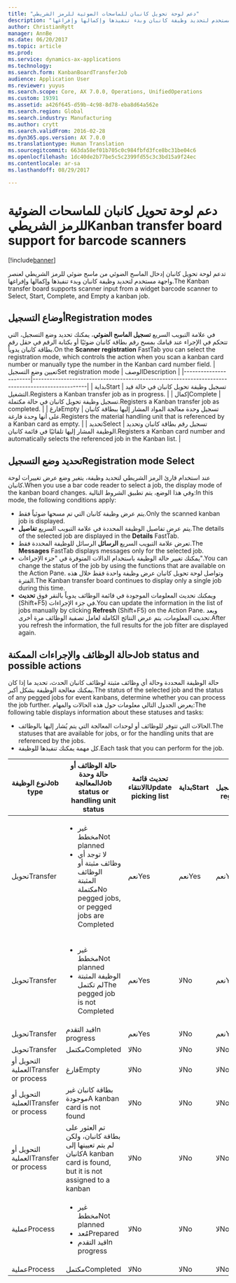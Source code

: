 ```yaml
---
title: "دعم لوحة تحويل كانبان للماسحات الضوئية للرمز الشريطي"
description: "تدعم لوحة تحويل كانبان‬ إدخال الماسح الضوئي من ماسح ضوئي للرمز الشريطي لعنصر واجهة مستخدم لتحديد وظيفة كانبان وبدء تنفيذها وإكمالها وإفراغها."
author: ChristianRytt
manager: AnnBe
ms.date: 06/20/2017
ms.topic: article
ms.prod: 
ms.service: dynamics-ax-applications
ms.technology: 
ms.search.form: KanbanBoardTransferJob
audience: Application User
ms.reviewer: yuyus
ms.search.scope: Core, AX 7.0.0, Operations, UnifiedOperations
ms.custom: 19391
ms.assetid: a426f645-d59b-4c98-8d78-eba8d64a562e
ms.search.region: Global
ms.search.industry: Manufacturing
ms.author: crytt
ms.search.validFrom: 2016-02-28
ms.dyn365.ops.version: AX 7.0.0
ms.translationtype: Human Translation
ms.sourcegitcommit: 663da58ef01b705c0c984fbfd3fce8bc31be04c6
ms.openlocfilehash: 1dc40de2b77be5c5c2399fd55c3c3bd15a9f24ec
ms.contentlocale: ar-sa
ms.lasthandoff: 08/29/2017

---
```


# <a name="kanban-transfer-board-support-for-barcode-scanners"></a><span data-ttu-id="e17d0-103">دعم لوحة تحويل كانبان للماسحات الضوئية للرمز الشريطي</span><span class="sxs-lookup"><span data-stu-id="e17d0-103">Kanban transfer board support for barcode scanners</span></span>

[!include[banner](../includes/banner.md)]


<span data-ttu-id="e17d0-104">تدعم لوحة تحويل كانبان‬ إدخال الماسح الضوئي من ماسح ضوئي للرمز الشريطي لعنصر واجهة مستخدم لتحديد وظيفة كانبان وبدء تنفيذها وإكمالها وإفراغها.</span><span class="sxs-lookup"><span data-stu-id="e17d0-104">The Kanban transfer board supports scanner input from a widget barcode scanner to Select, Start, Complete, and Empty a kanban job.</span></span>

<a name="registration-modes"></a><span data-ttu-id="e17d0-105">أوضاع التسجيل</span><span class="sxs-lookup"><span data-stu-id="e17d0-105">Registration modes</span></span>
------------------

<span data-ttu-id="e17d0-106">في علامة التبويب السريع **تسجيل الماسح الضوئي**، يمكنك تحديد وضع التسجيل، التي تتحكم في الإجراء عند قيامك بمسح رقم بطاقة كانبان ضوئيًا أو بكتابة الرقم في حقل رقم بطاقة كانبان يدوياً.</span><span class="sxs-lookup"><span data-stu-id="e17d0-106">On the **Scanner registration** FastTab you can select the registration mode, which controls the action when you scan a kanban card number or manually type the number in the Kanban card number field.</span></span>
| <span data-ttu-id="e17d0-107">تعيين وضع التسجيل</span><span class="sxs-lookup"><span data-stu-id="e17d0-107">Set registration mode</span></span> | <span data-ttu-id="e17d0-108">الوصف</span><span class="sxs-lookup"><span data-stu-id="e17d0-108">Description</span></span>                                                                                     |
|-----------------------|-------------------------------------------------------------------------------------------------|
| <span data-ttu-id="e17d0-109">بداية</span><span class="sxs-lookup"><span data-stu-id="e17d0-109">Start</span></span>                 | <span data-ttu-id="e17d0-110">تسجيل وظيفة تحويل كانبان في حالة قيد التشغيل.</span><span class="sxs-lookup"><span data-stu-id="e17d0-110">Registers a Kanban transfer job as in progress.</span></span>                                                 |
| <span data-ttu-id="e17d0-111">إكمال</span><span class="sxs-lookup"><span data-stu-id="e17d0-111">Complete</span></span>              | <span data-ttu-id="e17d0-112">تسجيل وظيفة تحويل كانبان في حالة مكتملة.</span><span class="sxs-lookup"><span data-stu-id="e17d0-112">Registers a Kanban transfer job as completed.</span></span>                                                   |
| <span data-ttu-id="e17d0-113">فارغ</span><span class="sxs-lookup"><span data-stu-id="e17d0-113">Empty</span></span>                 | <span data-ttu-id="e17d0-114">تسجيل وحدة معالجة المواد المشار إليها ببطاقة كانبان على أنها وحدة فارغة.</span><span class="sxs-lookup"><span data-stu-id="e17d0-114">Registers the material handling unit that is referenced by a Kanban card as empty.</span></span>              |
| <span data-ttu-id="e17d0-115">تحديد</span><span class="sxs-lookup"><span data-stu-id="e17d0-115">Select</span></span>                | <span data-ttu-id="e17d0-116">تسجيل رقم بطاقة كانبان وتحديد الوظيفة المشار إليها تلقائيًا في قائمة كانبان.</span><span class="sxs-lookup"><span data-stu-id="e17d0-116">Registers a Kanban card number and automatically selects the referenced job in the Kanban list.</span></span> |

 
<a name="registration-mode-select"></a><span data-ttu-id="e17d0-117">تحديد وضع التسجيل</span><span class="sxs-lookup"><span data-stu-id="e17d0-117">Registration mode Select</span></span>
------------------------

<span data-ttu-id="e17d0-118">عند استخدام قارئ الرمز الشريطي لتحديد وظيفة، يتغير وضع عرض تغييرات لوحة كانبان.</span><span class="sxs-lookup"><span data-stu-id="e17d0-118">When you use a bar code reader to select a job, the display mode of the kanban board changes.</span></span> <span data-ttu-id="e17d0-119">وفي هذا الوضع، يتم تطبيق الشروط التالية:</span><span class="sxs-lookup"><span data-stu-id="e17d0-119">In this mode, the following conditions apply:</span></span>

-   <span data-ttu-id="e17d0-120">يتم عرض وظيفة كانبان التي تم مسحها ضوئياً فقط.</span><span class="sxs-lookup"><span data-stu-id="e17d0-120">Only the scanned kanban job is displayed.</span></span>
-   <span data-ttu-id="e17d0-121">يتم عرض تفاصيل الوظيفة المحددة في علامة التبويب السريع **تفاصيل**.</span><span class="sxs-lookup"><span data-stu-id="e17d0-121">The details of the selected job are displayed in the **Details** FastTab.</span></span>
-   <span data-ttu-id="e17d0-122">تعرض علامة التبويب السريع **الرسائل** الرسائل للوظيفة المحددة فقط.</span><span class="sxs-lookup"><span data-stu-id="e17d0-122">The **Messages** FastTab displays messages only for the selected job.</span></span>
-   <span data-ttu-id="e17d0-123">يمكنك تغيير حالة الوظيفة باستخدام الدالات المتوفرة في "جزء الإجراءات".</span><span class="sxs-lookup"><span data-stu-id="e17d0-123">You can change the status of the job by using the functions that are available on the Action Pane.</span></span> <span data-ttu-id="e17d0-124">وتواصل لوحة تحويل كانبان عرض وظيفة واحدة فقط خلال هذه الفترة.</span><span class="sxs-lookup"><span data-stu-id="e17d0-124">The Kanban transfer board continues to display only a single job during this time.</span></span>
-   <span data-ttu-id="e17d0-125">ويمكنك تحديث المعلومات الموجودة في قائمة الوظائف يدوياً بالنقر فوق **تحديث** ‏(Shift+F5) في جزء الإجراءات.</span><span class="sxs-lookup"><span data-stu-id="e17d0-125">You can update the information in the list of jobs manually by clicking **Refresh** (Shift+F5) on the Action Pane.</span></span> <span data-ttu-id="e17d0-126">وبعد تحديث المعلومات، يتم عرض النتائج الكاملة لعامل تصفية الوظائف مرة أخرى.</span><span class="sxs-lookup"><span data-stu-id="e17d0-126">After you refresh the information, the full results for the job filter are displayed again.</span></span>

## <a name="job-status-and-possible-actions"></a><span data-ttu-id="e17d0-127">حالة الوظائف والإجراءات الممكنة</span><span class="sxs-lookup"><span data-stu-id="e17d0-127">Job status and possible actions</span></span>
<span data-ttu-id="e17d0-128">حالة الوظيفة المحددة وحالة أي وظائف مثبتة لوظائف كانبان الحدث، تحديد ما إذا كان يمكنك معالجة الوظيفة بشكل أكبر.</span><span class="sxs-lookup"><span data-stu-id="e17d0-128">The status of the selected job and the status of any pegged jobs for event kanbans, determine whether you can process the job further.</span></span> <span data-ttu-id="e17d0-129">يعرض الجدول التالي معلومات حول هذه الحالات والمهام:</span><span class="sxs-lookup"><span data-stu-id="e17d0-129">The following table displays information about these statuses and tasks:</span></span>
-   <span data-ttu-id="e17d0-130">الحالات التي تتوفر للوظائف أو لوحدات المعالجة التي يتم يُشار إليها بالوظائف.</span><span class="sxs-lookup"><span data-stu-id="e17d0-130">The statuses that are available for jobs, or for the handling units that are referenced by the jobs.</span></span>
-   <span data-ttu-id="e17d0-131">كل مهمة يمكنك تنفيذها للوظيفة.</span><span class="sxs-lookup"><span data-stu-id="e17d0-131">Each task that you can perform for the job.</span></span>

<table>
<colgroup>
<col width="12%" />
<col width="12%" />
<col width="12%" />
<col width="12%" />
<col width="12%" />
<col width="12%" />
<col width="12%" />
<col width="12%" />
</colgroup>
<thead>
<tr class="header">
<th><span data-ttu-id="e17d0-132">نوع الوظيفة</span><span class="sxs-lookup"><span data-stu-id="e17d0-132">Job type</span></span></th>
<th><span data-ttu-id="e17d0-133">حالة الوظائف أو حالة وحدة المعالجة</span><span class="sxs-lookup"><span data-stu-id="e17d0-133">Job status or handling unit status</span></span></th>
<th><span data-ttu-id="e17d0-134">تحديث قائمة الانتقاء</span><span class="sxs-lookup"><span data-stu-id="e17d0-134">Update picking list</span></span></th>
<th><span data-ttu-id="e17d0-135">بداية</span><span class="sxs-lookup"><span data-stu-id="e17d0-135">Start</span></span></th>
<th><span data-ttu-id="e17d0-136">تحديث التسجيل</span><span class="sxs-lookup"><span data-stu-id="e17d0-136">Update registration</span></span></th>
<th><span data-ttu-id="e17d0-137">إكمال</span><span class="sxs-lookup"><span data-stu-id="e17d0-137">Complete</span></span></th>
<th><span data-ttu-id="e17d0-138">فارغ</span><span class="sxs-lookup"><span data-stu-id="e17d0-138">Empty</span></span></th>
<th><span data-ttu-id="e17d0-139">إنشاء كانبان للأحداث</span><span class="sxs-lookup"><span data-stu-id="e17d0-139">Create event kanbans</span></span></th>
</tr>
</thead>
<tbody>
<tr class="odd">
<td><span data-ttu-id="e17d0-140">تحويل</span><span class="sxs-lookup"><span data-stu-id="e17d0-140">Transfer</span></span></td>
<td><ul>
<li><span data-ttu-id="e17d0-141">غير مخطط</span><span class="sxs-lookup"><span data-stu-id="e17d0-141">Not planned</span></span></li>
<li><span data-ttu-id="e17d0-142">لا توجد أي وظائف مثبتة أو الوظائف المثبتة مكتملة</span><span class="sxs-lookup"><span data-stu-id="e17d0-142">No pegged jobs, or pegged jobs are Completed</span></span></li>
</ul></td>
<td><span data-ttu-id="e17d0-143">نعم</span><span class="sxs-lookup"><span data-stu-id="e17d0-143">Yes</span></span></td>
<td><span data-ttu-id="e17d0-144">نعم</span><span class="sxs-lookup"><span data-stu-id="e17d0-144">Yes</span></span></td>
<td><span data-ttu-id="e17d0-145">نعم</span><span class="sxs-lookup"><span data-stu-id="e17d0-145">Yes</span></span></td>
<td><span data-ttu-id="e17d0-146">نعم</span><span class="sxs-lookup"><span data-stu-id="e17d0-146">Yes</span></span></td>
<td><span data-ttu-id="e17d0-147">لا</span><span class="sxs-lookup"><span data-stu-id="e17d0-147">No</span></span></td>
<td><span data-ttu-id="e17d0-148">نعم</span><span class="sxs-lookup"><span data-stu-id="e17d0-148">Yes</span></span></td>
</tr>
<tr class="even">
<td><span data-ttu-id="e17d0-149">تحويل</span><span class="sxs-lookup"><span data-stu-id="e17d0-149">Transfer</span></span></td>
<td><ul>
<li><span data-ttu-id="e17d0-150">غير مخطط</span><span class="sxs-lookup"><span data-stu-id="e17d0-150">Not planned</span></span></li>
<li><span data-ttu-id="e17d0-151">الوظيفة المثبتة لم تكتمل</span><span class="sxs-lookup"><span data-stu-id="e17d0-151">The pegged job is not Completed</span></span></li>
</ul></td>
<td><span data-ttu-id="e17d0-152">نعم</span><span class="sxs-lookup"><span data-stu-id="e17d0-152">Yes</span></span></td>
<td><span data-ttu-id="e17d0-153">لا</span><span class="sxs-lookup"><span data-stu-id="e17d0-153">No</span></span></td>
<td><span data-ttu-id="e17d0-154">نعم</span><span class="sxs-lookup"><span data-stu-id="e17d0-154">Yes</span></span></td>
<td><span data-ttu-id="e17d0-155">لا</span><span class="sxs-lookup"><span data-stu-id="e17d0-155">No</span></span></td>
<td><span data-ttu-id="e17d0-156">لا</span><span class="sxs-lookup"><span data-stu-id="e17d0-156">No</span></span></td>
<td><span data-ttu-id="e17d0-157">لا</span><span class="sxs-lookup"><span data-stu-id="e17d0-157">No</span></span></td>
</tr>
<tr class="odd">
<td><span data-ttu-id="e17d0-158">تحويل</span><span class="sxs-lookup"><span data-stu-id="e17d0-158">Transfer</span></span></td>
<td><span data-ttu-id="e17d0-159">قيد التقدم</span><span class="sxs-lookup"><span data-stu-id="e17d0-159">In progress</span></span></td>
<td><span data-ttu-id="e17d0-160">نعم</span><span class="sxs-lookup"><span data-stu-id="e17d0-160">Yes</span></span></td>
<td><span data-ttu-id="e17d0-161">لا</span><span class="sxs-lookup"><span data-stu-id="e17d0-161">No</span></span></td>
<td><span data-ttu-id="e17d0-162">نعم</span><span class="sxs-lookup"><span data-stu-id="e17d0-162">Yes</span></span></td>
<td><span data-ttu-id="e17d0-163">نعم</span><span class="sxs-lookup"><span data-stu-id="e17d0-163">Yes</span></span></td>
<td><span data-ttu-id="e17d0-164">لا</span><span class="sxs-lookup"><span data-stu-id="e17d0-164">No</span></span></td>
<td><span data-ttu-id="e17d0-165">لا</span><span class="sxs-lookup"><span data-stu-id="e17d0-165">No</span></span></td>
</tr>
<tr class="even">
<td><span data-ttu-id="e17d0-166">تحويل</span><span class="sxs-lookup"><span data-stu-id="e17d0-166">Transfer</span></span></td>
<td><span data-ttu-id="e17d0-167">‏‏‏‏مكتمل</span><span class="sxs-lookup"><span data-stu-id="e17d0-167">Completed</span></span></td>
<td><span data-ttu-id="e17d0-168">لا</span><span class="sxs-lookup"><span data-stu-id="e17d0-168">No</span></span></td>
<td><span data-ttu-id="e17d0-169">لا</span><span class="sxs-lookup"><span data-stu-id="e17d0-169">No</span></span></td>
<td><span data-ttu-id="e17d0-170">لا</span><span class="sxs-lookup"><span data-stu-id="e17d0-170">No</span></span></td>
<td><span data-ttu-id="e17d0-171">لا</span><span class="sxs-lookup"><span data-stu-id="e17d0-171">No</span></span></td>
<td><span data-ttu-id="e17d0-172">نعم</span><span class="sxs-lookup"><span data-stu-id="e17d0-172">Yes</span></span></td>
<td><span data-ttu-id="e17d0-173">لا</span><span class="sxs-lookup"><span data-stu-id="e17d0-173">No</span></span></td>
</tr>
<tr class="odd">
<td><span data-ttu-id="e17d0-174">التحويل أو العملية</span><span class="sxs-lookup"><span data-stu-id="e17d0-174">Transfer or process</span></span></td>
<td><span data-ttu-id="e17d0-175">فارغ</span><span class="sxs-lookup"><span data-stu-id="e17d0-175">Empty</span></span></td>
<td><span data-ttu-id="e17d0-176">لا</span><span class="sxs-lookup"><span data-stu-id="e17d0-176">No</span></span></td>
<td><span data-ttu-id="e17d0-177">لا</span><span class="sxs-lookup"><span data-stu-id="e17d0-177">No</span></span></td>
<td><span data-ttu-id="e17d0-178">لا</span><span class="sxs-lookup"><span data-stu-id="e17d0-178">No</span></span></td>
<td><span data-ttu-id="e17d0-179">لا</span><span class="sxs-lookup"><span data-stu-id="e17d0-179">No</span></span></td>
<td><span data-ttu-id="e17d0-180">لا</span><span class="sxs-lookup"><span data-stu-id="e17d0-180">No</span></span></td>
<td><span data-ttu-id="e17d0-181">لا</span><span class="sxs-lookup"><span data-stu-id="e17d0-181">No</span></span></td>
</tr>
<tr class="even">
<td><span data-ttu-id="e17d0-182">التحويل أو العملية</span><span class="sxs-lookup"><span data-stu-id="e17d0-182">Transfer or process</span></span></td>
<td><span data-ttu-id="e17d0-183">بطاقة كانبان غير موجودة</span><span class="sxs-lookup"><span data-stu-id="e17d0-183">A kanban card is not found</span></span></td>
<td><span data-ttu-id="e17d0-184">لا</span><span class="sxs-lookup"><span data-stu-id="e17d0-184">No</span></span></td>
<td><span data-ttu-id="e17d0-185">لا</span><span class="sxs-lookup"><span data-stu-id="e17d0-185">No</span></span></td>
<td><span data-ttu-id="e17d0-186">لا</span><span class="sxs-lookup"><span data-stu-id="e17d0-186">No</span></span></td>
<td><span data-ttu-id="e17d0-187">لا</span><span class="sxs-lookup"><span data-stu-id="e17d0-187">No</span></span></td>
<td><span data-ttu-id="e17d0-188">لا</span><span class="sxs-lookup"><span data-stu-id="e17d0-188">No</span></span></td>
<td><span data-ttu-id="e17d0-189">لا</span><span class="sxs-lookup"><span data-stu-id="e17d0-189">No</span></span></td>
</tr>
<tr class="odd">
<td><span data-ttu-id="e17d0-190">التحويل أو العملية</span><span class="sxs-lookup"><span data-stu-id="e17d0-190">Transfer or process</span></span></td>
<td><span data-ttu-id="e17d0-191">تم العثور على بطاقة كانبان، ولكن لم يتم تعيينها إلى كانبان</span><span class="sxs-lookup"><span data-stu-id="e17d0-191">A kanban card is found, but it is not assigned to a kanban</span></span></td>
<td><span data-ttu-id="e17d0-192">لا</span><span class="sxs-lookup"><span data-stu-id="e17d0-192">No</span></span></td>
<td><span data-ttu-id="e17d0-193">لا</span><span class="sxs-lookup"><span data-stu-id="e17d0-193">No</span></span></td>
<td><span data-ttu-id="e17d0-194">لا</span><span class="sxs-lookup"><span data-stu-id="e17d0-194">No</span></span></td>
<td><span data-ttu-id="e17d0-195">لا</span><span class="sxs-lookup"><span data-stu-id="e17d0-195">No</span></span></td>
<td><span data-ttu-id="e17d0-196">لا</span><span class="sxs-lookup"><span data-stu-id="e17d0-196">No</span></span></td>
<td><span data-ttu-id="e17d0-197">لا</span><span class="sxs-lookup"><span data-stu-id="e17d0-197">No</span></span></td>
</tr>
<tr class="even">
<td><span data-ttu-id="e17d0-198">عملية</span><span class="sxs-lookup"><span data-stu-id="e17d0-198">Process</span></span></td>
<td><ul>
<li><span data-ttu-id="e17d0-199">غير مخطط</span><span class="sxs-lookup"><span data-stu-id="e17d0-199">Not planned</span></span></li>
<li><span data-ttu-id="e17d0-200">مُعد</span><span class="sxs-lookup"><span data-stu-id="e17d0-200">Prepared</span></span></li>
<li><span data-ttu-id="e17d0-201">قيد التقدم</span><span class="sxs-lookup"><span data-stu-id="e17d0-201">In progress</span></span></li>
</ul></td>
<td><span data-ttu-id="e17d0-202">لا</span><span class="sxs-lookup"><span data-stu-id="e17d0-202">No</span></span></td>
<td><span data-ttu-id="e17d0-203">لا</span><span class="sxs-lookup"><span data-stu-id="e17d0-203">No</span></span></td>
<td><span data-ttu-id="e17d0-204">لا</span><span class="sxs-lookup"><span data-stu-id="e17d0-204">No</span></span></td>
<td><span data-ttu-id="e17d0-205">لا</span><span class="sxs-lookup"><span data-stu-id="e17d0-205">No</span></span></td>
<td><span data-ttu-id="e17d0-206">لا</span><span class="sxs-lookup"><span data-stu-id="e17d0-206">No</span></span></td>
<td><span data-ttu-id="e17d0-207">لا</span><span class="sxs-lookup"><span data-stu-id="e17d0-207">No</span></span></td>
</tr>
<tr class="odd">
<td><span data-ttu-id="e17d0-208">عملية</span><span class="sxs-lookup"><span data-stu-id="e17d0-208">Process</span></span></td>
<td><span data-ttu-id="e17d0-209">‏‏‏‏مكتمل</span><span class="sxs-lookup"><span data-stu-id="e17d0-209">Completed</span></span></td>
<td><span data-ttu-id="e17d0-210">لا</span><span class="sxs-lookup"><span data-stu-id="e17d0-210">No</span></span></td>
<td><span data-ttu-id="e17d0-211">لا</span><span class="sxs-lookup"><span data-stu-id="e17d0-211">No</span></span></td>
<td><span data-ttu-id="e17d0-212">لا</span><span class="sxs-lookup"><span data-stu-id="e17d0-212">No</span></span></td>
<td><span data-ttu-id="e17d0-213">لا</span><span class="sxs-lookup"><span data-stu-id="e17d0-213">No</span></span></td>
<td><span data-ttu-id="e17d0-214">لا</span><span class="sxs-lookup"><span data-stu-id="e17d0-214">No</span></span></td>
<td><span data-ttu-id="e17d0-215">لا</span><span class="sxs-lookup"><span data-stu-id="e17d0-215">No</span></span></td>
</tr>
</tbody>
</table>






